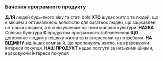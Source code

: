 ### Бачення програмного продукту

**ДЛЯ** людей будь-якого віку та статі bold **ХТО** шукає житло та людей, що є місцем з оптимальною вологістю для багатьох людей, що зацікавлені не тільки співами, а й спілкуванням на теми масової культури. **НАЗВА** Спільна Культура **Є** продуктом програмного забезпечення **ЩО** допомогає людям у пошуку житла за їх інтересами та потребами. **НА ВІДМІНУ** від інших компаній, що пропонують житло, не враховуючи інтереси покупця. **НАШ ПРОДУКТ** надає послуги за низькими цінами, враховуючи інтереси покупця
